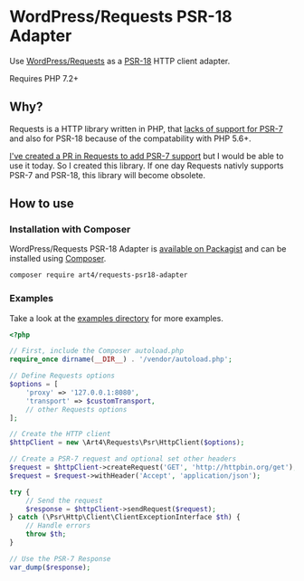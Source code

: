 # WordPress/Requests PSR-18 Adapter

Use [WordPress/Requests](https://github.com/WordPress/Requests) as a [PSR-18](https://www.php-fig.org/psr/psr-18/) HTTP client adapter.

Requires PHP 7.2+

## Why?

Requests is a HTTP library written in PHP, that [lacks of support for PSR-7](https://github.com/WordPress/Requests/issues/320) and also for PSR-18 because of the compatability with PHP 5.6+.

[I've created a PR in Requests to add PSR-7 support](https://github.com/WordPress/Requests/pull/768) but I would be able to use it today. So I created this library. If one day Requests nativly supports PSR-7 and PSR-18, this library will become obsolete.

## How to use

### Installation with Composer

WordPress/Requests PSR-18 Adapter is [available on Packagist](https://packagist.org/packages/art4/requests-psr18-adapter) and can be installed using [Composer](https://getcomposer.org/).

```bash
composer require art4/requests-psr18-adapter
```

### Examples

Take a look at the [examples directory](examples/) for more examples.


```php
<?php

// First, include the Composer autoload.php
require_once dirname(__DIR__) . '/vendor/autoload.php';

// Define Requests options
$options = [
    'proxy' => '127.0.0.1:8080',
    'transport' => $customTransport,
    // other Requests options
];

// Create the HTTP client
$httpClient = new \Art4\Requests\Psr\HttpClient($options);

// Create a PSR-7 request and optional set other headers
$request = $httpClient->createRequest('GET', 'http://httpbin.org/get');
$request = $request->withHeader('Accept', 'application/json');

try {
    // Send the request
    $response = $httpClient->sendRequest($request);
} catch (\Psr\Http\Client\ClientExceptionInterface $th) {
    // Handle errors
    throw $th;
}

// Use the PSR-7 Response
var_dump($response);
```
